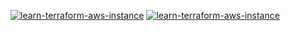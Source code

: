 [![learn-terraform-aws-instance](https://github.com/remiljw/learn-terraform-aws-instance/workflows/Terraform/badge.svg)](https://github.com/remiljw/learn-terraform-aws-instance/actions/workflows/terraform.yml) [![learn-terraform-aws-instance](https://github.com/remiljw/learn-terraform-aws-instance/workflows/Go/badge.svg)](https://github.com/remiljw/learn-terraform-aws-instance/actions/workflows/go.yml)